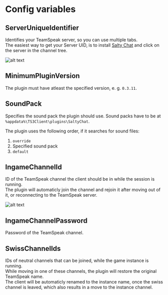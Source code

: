 # Config variables

## ServerUniqueIdentifier
Identifies your TeamSpeak server, so you can use multiple tabs.  
The easiest way to get your Server UID, is to install [Salty Chat](https://gaming.v10networks.com/SaltyChat) and click on the server in the channel tree.

![alt text][setup-server-uid]

## MinimumPluginVersion
The plugin must have atleast the specified version, e. g. `0.3.11`.

## SoundPack
Specifies the sound pack the plugin should use.
Sound packs have to be at `%appdata%\TS3Client\plugins\SaltyChat`.

The plugin uses the following order, if it searches for sound files:
1. `override`
2. Specified sound pack
3. `default`

## IngameChannelId
ID of the TeamSpeak channel the client should be in while the session is running.  
The plugin will automaticly join the channel and rejoin it after moving out of it, or reconnecting to the TeamSpeak server.

![alt text][setup-channel-id]

## IngameChannelPassword
Password of the TeamSpeak channel.

[setup-server-uid]: /media/setup-server-uid.jpg "TeamSpeak Server UID"
[setup-channel-id]: /media/setup-channel-id.jpg "TeamSpeak Channel ID"

## SwissChannelIds
IDs of neutral channels that can be joined, while the game instance is running.  
While moving in one of these channels, the plugin will restore the original TeamSpeak name.  
The client will be automaticly renamed to the instance name, once the swiss channel is leaved, which also results in a move to the instance channel.
